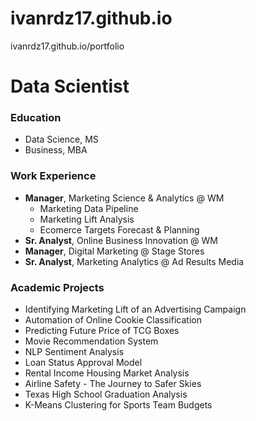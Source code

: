 # ivanrdz17.github.io
 ivanrdz17.github.io/portfolio

# Data Scientist

### Education
- Data Science, MS
- Business, MBA

### Work Experience
- **Manager**, Marketing Science & Analytics @ WM
  - Marketing Data Pipeline
  - Marketing Lift Analysis
  - Ecomerce Targets Forecast & Planning
- **Sr. Analyst**, Online Business Innovation @ WM
- **Manager**, Digital Marketing @ Stage Stores
- **Sr. Analyst**, Marketing Analytics @ Ad Results Media

### Academic Projects
- Identifying Marketing Lift of an Advertising Campaign
- Automation of Online Cookie Classification
- Predicting Future Price of TCG Boxes
- Movie Recommendation System
- NLP Sentiment Analysis
- Loan Status Approval Model
- Rental Income Housing Market Analysis
- Airline Safety - The Journey to Safer Skies
- Texas High School Graduation Analysis
- K-Means Clustering for Sports Team Budgets
